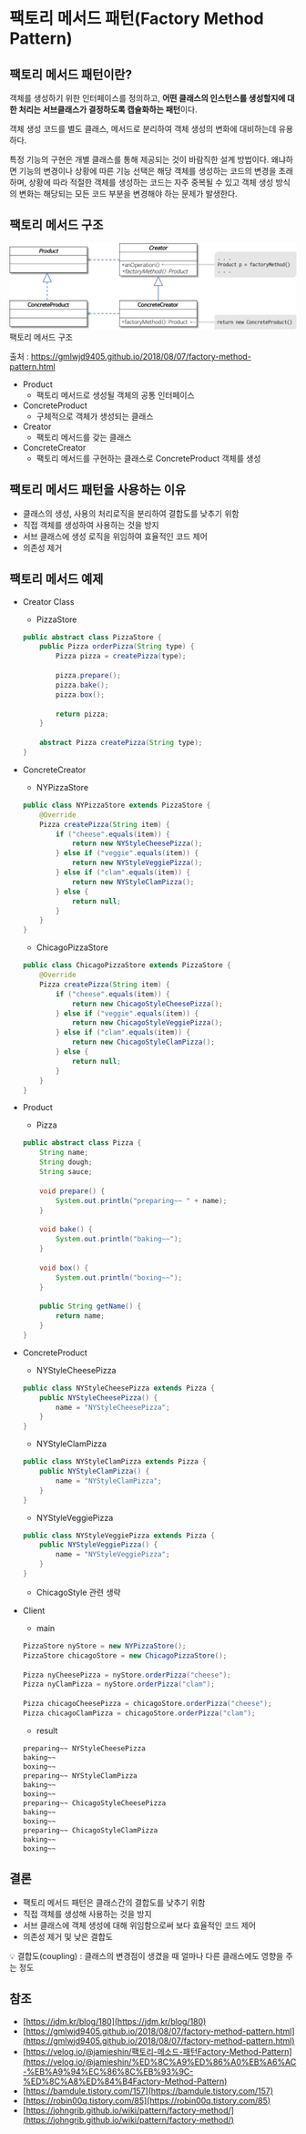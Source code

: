 # 팩토리 메서드 패턴(Factory Method Pattern)

## 팩토리 메서드 패턴이란?

객체를 생성하기 위한 인터페이스를 정의하고, **어떤 클래스의 인스턴스를 생성할지에 대한 처리는 서브클래스가 결정하도록 캡슐화하는 패턴**이다.

객체 생성 코드를 별도 클래스, 메서드로 분리하여 객체 생성의 변화에 대비하는데 유용하다.

특정 기능의 구현은 개별 클래스를 통해 제공되는 것이 바람직한 설계 방법이다. 왜냐하면 기능의 변경이나 상황에 따른 기능 선택은 해당 객체를 생성하는 코드의 변경을 초래하며, 상황에 따라 적절한 객체를 생성하는 코드는 자주 중복될 수 있고 객체 생성 방식의 변화는 해당되는 모든 코드 부분을 변경해야 하는 문제가 발생한다.

## 팩토리 메서드 구조

![팩토리 메서드 구조](../assets/factory_method.png "팩토리 메서드 구조")
팩토리 메서드 구조

출처 : https://gmlwjd9405.github.io/2018/08/07/factory-method-pattern.html

- Product
    - 팩토리 메서드로 생성될 객체의 공통 인터페이스
- ConcreteProduct
    - 구체적으로 객체가 생성되는 클래스
- Creator
    - 팩토리 메서드를 갖는 클래스
- ConcreteCreator
    - 팩토리 메서드를 구현하는 클래스로 ConcreteProduct 객체를 생성

## 팩토리 메서드 패턴을 사용하는 이유

- 클래스의 생성, 사용의 처리로직을 분리하여 결합도를 낮추기 위함
- 직접 객체를 생성하여 사용하는 것을 방지
- 서브 클래스에 생성 로직을 위임하여 효율적인 코드 제어
- 의존성 제거

## 팩토리 메서드 예제

- Creator Class
    - PizzaStore
    
    ```java
    public abstract class PizzaStore {
        public Pizza orderPizza(String type) {
            Pizza pizza = createPizza(type);
    
            pizza.prepare();
            pizza.bake();
            pizza.box();
    
            return pizza;
        }
    
        abstract Pizza createPizza(String type);
    }
    ```
    

- ConcreteCreator
    - NYPizzaStore
    
    ```java
    public class NYPizzaStore extends PizzaStore {
        @Override
        Pizza createPizza(String item) {
            if ("cheese".equals(item)) {
                return new NYStyleCheesePizza();
            } else if ("veggie".equals(item)) {
                return new NYStyleVeggiePizza();
            } else if ("clam".equals(item)) {
                return new NYStyleClamPizza();
            } else {
                return null;
            }
        }
    }
    ```
    
    - ChicagoPizzaStore
    
    ```java
    public class ChicagoPizzaStore extends PizzaStore {
        @Override
        Pizza createPizza(String item) {
            if ("cheese".equals(item)) {
                return new ChicagoStyleCheesePizza();
            } else if ("veggie".equals(item)) {
                return new ChicagoStyleVeggiePizza();
            } else if ("clam".equals(item)) {
                return new ChicagoStyleClamPizza();
            } else {
                return null;
            }
        }
    }
    ```
    

- Product
    - Pizza
    
    ```java
    public abstract class Pizza {
        String name;
        String dough;
        String sauce;
    
        void prepare() {
            System.out.println("preparing~~ " + name);
        }
    
        void bake() {
            System.out.println("baking~~");
        }
    
        void box() {
            System.out.println("boxing~~");
        }
        
        public String getName() {
            return name;
        }
    }
    ```
    

- ConcreteProduct
    - NYStyleCheesePizza
    
    ```java
    public class NYStyleCheesePizza extends Pizza {
        public NYStyleCheesePizza() {
            name = "NYStyleCheesePizza";
        }
    }
    ```
    
    - NYStyleClamPizza
    
    ```java
    public class NYStyleClamPizza extends Pizza {
        public NYStyleClamPizza() {
            name = "NYStyleClamPizza";
        }
    }
    ```
    
    - NYStyleVeggiePizza
    
    ```java
    public class NYStyleVeggiePizza extends Pizza {
        public NYStyleVeggiePizza() {
            name = "NYStyleVeggiePizza";
        }
    }
    ```
    
    - ChicagoStyle 관련 생략

- Client
    - main
    
    ```java
    PizzaStore nyStore = new NYPizzaStore();
    PizzaStore chicagoStore = new ChicagoPizzaStore();
    
    Pizza nyCheesePizza = nyStore.orderPizza("cheese");
    Pizza nyClamPizza = nyStore.orderPizza("clam");
    
    Pizza chicagoCheesePizza = chicagoStore.orderPizza("cheese");
    Pizza chicagoClamPizza = chicagoStore.orderPizza("clam");
    ```
    
    - result
    
    ```
    preparing~~ NYStyleCheesePizza
    baking~~
    boxing~~
    preparing~~ NYStyleClamPizza
    baking~~
    boxing~~
    preparing~~ ChicagoStyleCheesePizza
    baking~~
    boxing~~
    preparing~~ ChicagoStyleClamPizza
    baking~~
    boxing~~
    ```
    

## 결론

- 팩토리 메서드 패턴은 클래스간의 결합도를 낮추기 위함
- 직접 객체를 생성해 사용하는 것을 방지
- 서브 클래스에 객체 생성에 대해 위임함으로써 보다 효율적인 코드 제어
- 의존성 제거 및 낮은 결합도

<aside>
💡 결합도(coupling) : 클래스의 변경점이 생겼을 때 얼마나 다른 클래스에도 영향을 주는 정도

</aside>

## 참조

- [https://jdm.kr/blog/180](https://jdm.kr/blog/180)
- [https://gmlwjd9405.github.io/2018/08/07/factory-method-pattern.html](https://gmlwjd9405.github.io/2018/08/07/factory-method-pattern.html)
- [https://velog.io/@jamieshin/팩토리-메소드-패턴Factory-Method-Pattern](https://velog.io/@jamieshin/%ED%8C%A9%ED%86%A0%EB%A6%AC-%EB%A9%94%EC%86%8C%EB%93%9C-%ED%8C%A8%ED%84%B4Factory-Method-Pattern)
- [https://bamdule.tistory.com/157](https://bamdule.tistory.com/157)
- [https://robin00q.tistory.com/85](https://robin00q.tistory.com/85)
- [https://johngrib.github.io/wiki/pattern/factory-method/](https://johngrib.github.io/wiki/pattern/factory-method/)